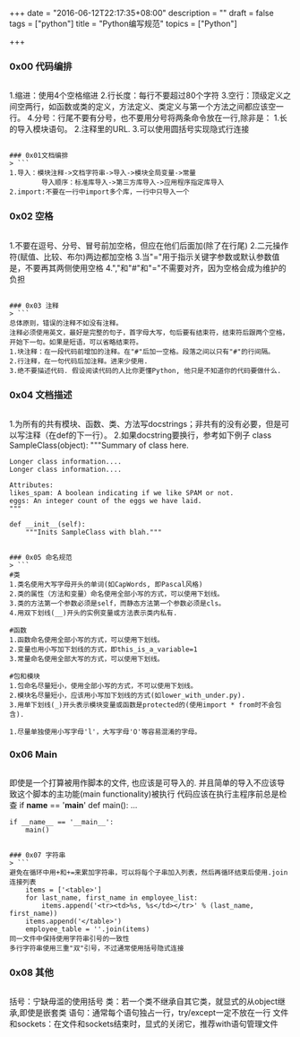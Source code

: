 +++
date = "2016-06-12T22:17:35+08:00"
description = ""
draft = false
tags = ["python"]
title = "Python编写规范"
topics = ["Python"]

+++

### 0x00 代码编排
> ```
1.缩进：使用4个空格缩进
2.行长度：每行不要超过80个字符
3.空行：顶级定义之间空两行，如函数或类的定义，方法定义、类定义与第一个方法之间都应该空一行。
4.分号：行尾不要有分号，也不要用分号将两条命令放在一行,除非是：
    1.长的导入模块语句。
    2.注释里的URL.
    3.可以使用圆括号实现隐式行连接
```

### 0x01文档编排
> ```
1.导入：模块注释->文档字符串->导入->模块全局变量->常量
        导入顺序：标准库导入->第三方库导入->应用程序指定库导入
2.import:不要在一行中import多个库，一行中只导入一个
```

### 0x02 空格
> ```
1.不要在逗号、分号、冒号前加空格，但应在他们后面加(除了在行尾)
2.二元操作符(赋值、比较、布尔)两边都加空格
3.当"="用于指示关键字参数或默认参数值是，不要再其两侧使用空格
4.","和"#"和"="不需要对齐，因为空格会成为维护的负担
```

### 0x03 注释
> ```
总体原则，错误的注释不如没有注释。
注释必须使用英文，最好是完整的句子，首字母大写，句后要有结束符，结束符后跟两个空格，开始下一句。如果是短语，可以省略结束符。
1.块注释：在一段代码前增加的注释。在"#"后加一空格。段落之间以只有"#"的行间隔。
2.行注释，在一句代码后加注释。进来少使用.
3.绝不要描述代码. 假设阅读代码的人比你更懂Python, 他只是不知道你的代码要做什么.
```

### 0x04 文档描述
> ```
1.为所有的共有模块、函数、类、方法写docstrings；非共有的没有必要，但是可以写注释（在def的下一行）。
2.如果docstring要换行，参考如下例子
class SampleClass(object):
    """Summary of class here.

    Longer class information....
    Longer class information....

    Attributes:
    likes_spam: A boolean indicating if we like SPAM or not.
    eggs: An integer count of the eggs we have laid.
    """

    def __init__(self):
        """Inits SampleClass with blah."""
```

### 0x05 命名规范
> ```
#类
1.类名使用大写字母开头的单词(如CapWords, 即Pascal风格)
2.类的属性（方法和变量）命名使用全部小写的方式，可以使用下划线。
3.类的方法第一个参数必须是self，而静态方法第一个参数必须是cls。
4.用双下划线(__)开头的实例变量或方法表示类内私有.

#函数
1.函数命名使用全部小写的方式，可以使用下划线。
2.变量也用小写加下划线的方式，即this_is_a_variable=1
3.常量命名使用全部大写的方式，可以使用下划线。

#包和模块
1.包命名尽量短小，使用全部小写的方式，不可以使用下划线。
2.模块名尽量短小，应该用小写加下划线的方式(如lower_with_under.py).
3.用单下划线(_)开头表示模块变量或函数是protected的(使用import * from时不会包含).

1.尽量单独使用小写字母'l'，大写字母'O'等容易混淆的字母。
```

### 0x06 Main
> ```
即使是一个打算被用作脚本的文件, 也应该是可导入的. 
并且简单的导入不应该导致这个脚本的主功能(main functionality)被执行
代码应该在执行主程序前总是检查 if __name__ == '__main__'
    def main():
        ...

    if __name__ == '__main__':
        main()
```

### 0x07 字符串
> ```
避免在循环中用+和+=来累加字符串，可以将每个子串加入列表，然后再循环结束后使用.join连接列表
    items = ['<table>']
    for last_name, first_name in employee_list:
        items.append('<tr><td>%s, %s</td></tr>' % (last_name, first_name))
    items.append('</table>')
    employee_table = ''.join(items)
同一文件中保持使用字符串引号的一致性
多行字符串使用三重"双"引号，不过通常使用括号隐式连接
```

### 0x08 其他
> ```
括号：宁缺毋滥的使用括号
类：若一个类不继承自其它类，就显式的从object继承,即使是嵌套类
语句：通常每个语句独占一行，try/except一定不放在一行
文件和sockets：在文件和sockets结束时，显式的关闭它，推荐with语句管理文件
```